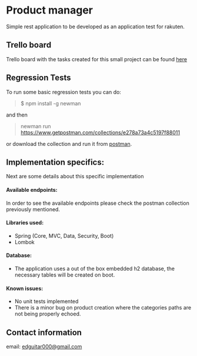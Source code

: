 # Product manager
Simple rest application to be developed as an application test for rakuten.

## Trello board
Trello board with the tasks created for this small project can be found [here](https://trello.com/b/pHzOz5XA/rakuten)

## Regression Tests
To run some basic regression tests you can do:

> $ npm install -g newman

and then

> newman run https://www.getpostman.com/collections/e278a73a4c5197f88011

or download the collection and run it from [postman](https://www.getpostman.com/).

## Implementation specifics:
Next are some details about this specific implementation

#### Available endpoints:

In order to see the available endpoints please check the postman collection previously mentioned.

#### Libraries used:

* Spring (Core, MVC, Data, Security, Boot)
* Lombok

#### Database:

* The application uses a out of the box embedded h2 database, the necessary tables will be created on boot.

#### Known issues:

* No unit tests implemented
* There is a minor bug on product creation where the categories paths are not being properly echoed.

## Contact information
email: edguitar000@gmail.com
